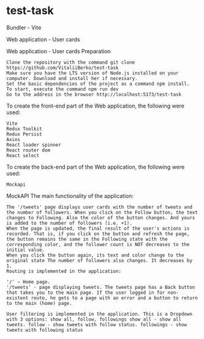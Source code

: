 # test-task

Bundler - Vite

Web application - User cards

Web application - User cards
Preparation

    Clone the repository with the command git clone https://github.com/VitaliiBerko/test-task
    Make sure you have the LTS version of Node.js installed on your computer. Download and install her if necessary.
    Set the basic dependencies of the project as a command npm install.
    To start, execute the command npm run dev
    Go to the address in the browser http://localhost:5173/test-task

To create the front-end part of the Web application, the following were used:

    Vite
    Redux Toolkit
    Redux Persist
    Axios
    React loader spinner
    React router dom
    React select

To create the back-end part of the Web application, the following were used:

    Mockapi

MockAPI
The main functionality of the application:

    The '/tweets' page displays user cards with the number of tweets and the number of followers. When you click on the Follow button, the text changes to Following. Also the color of the button changes. And yours is added to the number of followers (i.e. +1).
    When the page is updated, the final result of the user's actions is recorded. That is, if you click on the button and refresh the page, the button remains the same in the Following state with the corresponding color, and the follower count is NOT decreases to the initial value.
    When you click the button again, its text and color change to the original state The number of followers also changes. It decreases by 1.
    Routing is implemented in the application:

    '/' – Home page.
    '/tweets’ - page displaying tweets. The tweets page has a Back button that takes you to the main page. If the user logged in for non-existent route, he gets to a page with an error and a button to return to the main (home) page.

    User filtering is implemented in the application. This is a Dropdown with 3 options: show all, follow, followings show all - show all tweets. follow - show tweets with follow status. followings - show tweets with following status

